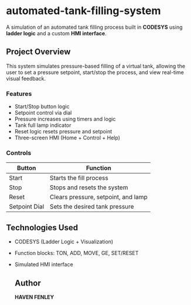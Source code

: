 # automated-tank-filling-system

A simulation of an automated tank filling process built in **CODESYS** using **ladder logic** and a custom **HMI interface**.

## Project Overview

This system simulates pressure-based filling of a virtual tank, allowing the user to set a pressure setpoint, start/stop the process, and view real-time visual feedback.

### Features

- Start/Stop button logic
- Setpoint control via dial
- Pressure increases using timers and logic
- Tank full lamp indicator
- Reset logic resets pressure and setpoint
- Three-screen HMI (Home + Control + Help)

### Controls

| Button        | Function                           |
|---------------|------------------------------------|
| Start         | Starts the fill process            |
| Stop          | Stops and resets the system        |
| Reset         | Clears pressure, setpoint, and lamp|
| Setpoint Dial | Sets the desired tank pressure     |

## Technologies Used

- CODESYS (Ladder Logic + Visualization)
- Function blocks: TON, ADD, MOVE, GE, SET/RESET
- Simulated HMI interface

  ## Author

    **HAVEN FENLEY**
